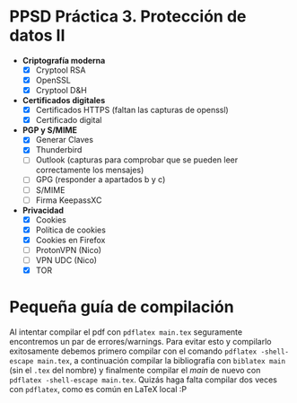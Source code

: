 # PPSD Práctica 3. Protección de datos II

- **Criptografía moderna**
    - [x] Cryptool RSA
    - [x] OpenSSL
    - [x] Cryptool D&H
- **Certificados digitales**
    - [x] Certificados HTTPS (faltan las capturas de openssl)
    - [x] Certificado digital
- **PGP y S/MIME**
    - [x] Generar Claves
    - [x] Thunderbird
    - [ ] Outlook (capturas para comprobar que se pueden leer correctamente los mensajes)
    - [ ] GPG (responder a apartados b y c)
    - [ ] S/MIME 
    - [ ] Firma KeepassXC
- **Privacidad**
    - [x] Cookies
    - [x] Política de cookies
    - [x] Cookies en Firefox 
    - [ ] ProtonVPN (Nico)
    - [ ] VPN UDC (Nico)
    - [x] TOR

# Pequeña guía de compilación

Al intentar compilar el pdf con `pdflatex main.tex` seguramente encontremos un par de errores/warnings.
Para evitar esto y compilarlo exitosamente debemos primero compilar con el comando `pdflatex -shell-escape main.tex`, a continuación compilar la bibliografía con `biblatex main` (sin el `.tex` del nombre) y finalmente compilar el *main* de nuevo con `pdflatex -shell-escape main.tex`. Quizás haga falta compilar dos veces con `pdflatex`, como es común en LaTeX local :P
